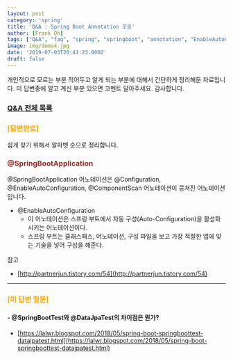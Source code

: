 ```yaml
---
layout: post
category: 'spring'
title: 'Q&A : Spring Boot Annotation 모음'
author: [Frank Oh]
tags: ["Q&A", "faq", "spring", "springboot", "annotation", "EnableAutoConfiguration"]
image: img/demo4.jpg
date: '2019-07-03T20:41:23.000Z'
draft: false
---
```


개인적으로 모르는 부분 적어두고 알게 되는 부분에 대해서 간단하게 정리해둔 자료입니다.
미 답변중에 알고 계신 부분 있으면 코멘트 달아주세요. 감사합니다.

### [Q&A 전체 목록](https://blog.advenoh.pe.kr/java/QA-%EA%B0%9C%EB%B0%9C%EA%B4%80%EB%A0%A8-%EC%A7%88%EB%AC%B8-%EB%AA%A8%EC%9D%8C/)

### <span style="color:orange">[답변완료]</span>

쉽게 찾기 위해서 알파벳 순으로 정리합니다.

### <span style="color:brown">@SpringBootApplication</span>

@SpringBootApplication 어노테이션은 @Configuration, @EnableAutoConfiguration, @ComponentScan 어노테이션이 뭉쳐진 어노테이션입니다.

* @EnableAutoConfiguration
	* 이 어노테이션은 스프링 부트에서 자동 구성(Auto-Configuration)을 활성화 시키는 어노테이션이다.
	* 스프링 부트는 클래스패스, 어노테이션, 구성 파일을 보고 가장 적절한 앱에 맞는 기술을 넣어 구성을 해준다.

참고
* [http://partnerjun.tistory.com/54](http://partnerjun.tistory.com/54)

- - - -

### <span style="color:orange">[미 답변 질문]</span>

#### - @SpringBootTest와 @DataJpaTest의 차이점은 뭔가?
* [https://lalwr.blogspot.com/2018/05/spring-boot-springboottest-datajpatest.html](https://lalwr.blogspot.com/2018/05/spring-boot-springboottest-datajpatest.html)

